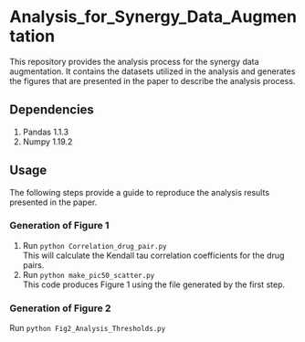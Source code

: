# Analysis_for_Synergy_Data_Augmentation
This repository provides the analysis process for the synergy data augmentation. It contains the datasets utilized in the analysis and generates the figures that are presented in the paper to describe the analysis process.
## Dependencies
1. Pandas 1.1.3
2. Numpy 1.19.2
## Usage
The following steps provide a guide to reproduce the analysis results presented in the paper.
### Generation of Figure 1
1. Run ```python Correlation_drug_pair.py```<br />
This will calculate the Kendall tau correlation coefficients for the drug pairs.
2. Run ```python make_pic50_scatter.py```<br />
This code produces Figure 1 using the file generated by the first step. 
### Generation of Figure 2
Run ```python Fig2_Analysis_Thresholds.py```<br />
